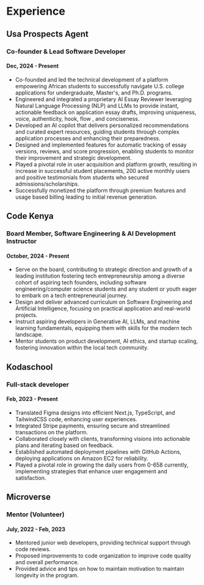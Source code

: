 # Experience

## Usa Prospects Agent
### Co-founder & Lead Software Developer
#### Dec, 2024 - Present

* Co-founded and led the technical development of a platform empowering African students to successfully navigate U.S. college applications for undergraduate, Master's, and Ph.D. programs.
* Engineered and integrated a proprietary AI Essay Reviewer leveraging Natural Language Processing (NLP) and LLMs to provide instant, actionable feedback on application essay drafts, improving uniqueness, voice, authenticity, hook, flow , and conciseness.
* Developed an AI copilot that delivers personalized recommendations and curated expert resources, guiding students through complex application processes and enhancing their preparedness.
* Designed and implemented features for automatic tracking of essay versions, reviews, and score progression, enabling students to monitor their improvement and strategic development.
* Played a pivotal role in user acquisition and platform growth, resulting in increase in successful student placements, 200 active monthly users and positive testimonials from students who secured admissions/scholarships.
* Successfully monetized the platform through premium features and usage based billing leading to initial revenue generation.

## Code Kenya
### Board Member, Software Engineering & AI Development Instructor
#### October, 2024 - Present

* Serve on the board, contributing to strategic direction and growth of a leading institution fostering tech entrepreneurship among a diverse cohort of aspiring tech founders, including software engineering/computer science students and any student or youth eager to embark on a tech entrepreneurial journey.
* Design and deliver advanced curriculum on Software Engineering and Artificial Intelligence, focusing on practical application and real-world projects.
* Instruct aspiring developers in Generative AI, LLMs, and machine learning fundamentals, equipping them with skills for the modern tech landscape.
* Mentor students on product development, AI ethics, and startup scaling, fostering innovation within the local tech community.

## Kodaschool
### Full-stack developer
#### Feb, 2023 - Present

* Translated Figma designs into efficient Next.js, TypeScript, and TailwindCSS code, enhancing user experiences.
* Integrated Stripe payments, ensuring secure and streamlined transactions on the platform.
* Collaborated closely with clients, transforming visions into actionable plans and iterating based on feedback.
* Established automated deployment pipelines with GitHub Actions, deploying applications on Amazon EC2 for reliability.
* Played a pivotal role in growing the daily users from 0-658 currently, implementing strategies that enhance user engagement and satisfaction.

## Microverse
### Mentor (Volunteer)
#### July, 2022 - Feb, 2023

* Mentored junior web developers, providing technical support through code reviews.
* Proposed improvements to code organization to improve code quality and overall performance.
* Provided advice and tips on how to maintain motivation to maintain longevity in the program.